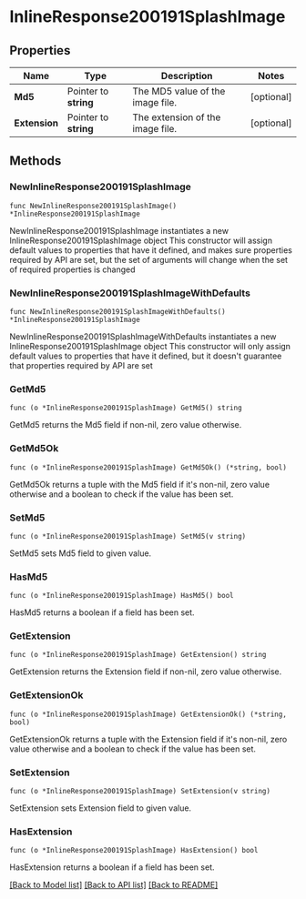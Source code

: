 # InlineResponse200191SplashImage

## Properties

Name | Type | Description | Notes
------------ | ------------- | ------------- | -------------
**Md5** | Pointer to **string** | The MD5 value of the image file. | [optional] 
**Extension** | Pointer to **string** | The extension of the image file. | [optional] 

## Methods

### NewInlineResponse200191SplashImage

`func NewInlineResponse200191SplashImage() *InlineResponse200191SplashImage`

NewInlineResponse200191SplashImage instantiates a new InlineResponse200191SplashImage object
This constructor will assign default values to properties that have it defined,
and makes sure properties required by API are set, but the set of arguments
will change when the set of required properties is changed

### NewInlineResponse200191SplashImageWithDefaults

`func NewInlineResponse200191SplashImageWithDefaults() *InlineResponse200191SplashImage`

NewInlineResponse200191SplashImageWithDefaults instantiates a new InlineResponse200191SplashImage object
This constructor will only assign default values to properties that have it defined,
but it doesn't guarantee that properties required by API are set

### GetMd5

`func (o *InlineResponse200191SplashImage) GetMd5() string`

GetMd5 returns the Md5 field if non-nil, zero value otherwise.

### GetMd5Ok

`func (o *InlineResponse200191SplashImage) GetMd5Ok() (*string, bool)`

GetMd5Ok returns a tuple with the Md5 field if it's non-nil, zero value otherwise
and a boolean to check if the value has been set.

### SetMd5

`func (o *InlineResponse200191SplashImage) SetMd5(v string)`

SetMd5 sets Md5 field to given value.

### HasMd5

`func (o *InlineResponse200191SplashImage) HasMd5() bool`

HasMd5 returns a boolean if a field has been set.

### GetExtension

`func (o *InlineResponse200191SplashImage) GetExtension() string`

GetExtension returns the Extension field if non-nil, zero value otherwise.

### GetExtensionOk

`func (o *InlineResponse200191SplashImage) GetExtensionOk() (*string, bool)`

GetExtensionOk returns a tuple with the Extension field if it's non-nil, zero value otherwise
and a boolean to check if the value has been set.

### SetExtension

`func (o *InlineResponse200191SplashImage) SetExtension(v string)`

SetExtension sets Extension field to given value.

### HasExtension

`func (o *InlineResponse200191SplashImage) HasExtension() bool`

HasExtension returns a boolean if a field has been set.


[[Back to Model list]](../README.md#documentation-for-models) [[Back to API list]](../README.md#documentation-for-api-endpoints) [[Back to README]](../README.md)


